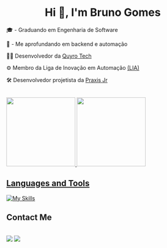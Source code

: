 <h1 align="center"> Hi 👋, I'm Bruno Gomes </h1>

   <p>🎓 - Graduando em Engenharia de Software<br></p>
   <p>📒 - Me aprofundando em backend e automação</p>
   <!-- <p>💼 CEO da <a href="" target="blank_"></a></p> -->
   <p>👨‍💻 Desenvolvedor da <a href="https://www.linkedin.com/company/quyrotechnology/" target="blank_">Quyro Tech</a></p>
   <p>⚙ Membro da Liga de Inovação em Automação <a href="https://www.instagram.com/automacaoinovacao/" target="blank_">(LIA)</a></p>
   <!-- <p>⚙ Membro da Liga de Inovação em Automação <a href="" target="blank_">(LIA)</a> e da Liga Acadêmica de Engenharia de Software <a href="" target="blank_">(LAES)</a></p> -->
   <!-- <p>⚙ Membro da Liga Acadêmica de Engenharia de Software <a href="" target="blank_">(LAES)</a></p> -->
   <p>🛠️ Desenvolvedor projetista da <a href="https://www.instagram.com/praxisjr/" target="_blank">Praxis Jr</a></p>
   <!-- <p>🔠 <a href="">A2 English Level</a></p> -->

<br>

<div>
   <a href="https://github.com/brunocmg">
   <img height="180em" src="https://github-readme-stats.vercel.app/api?username=brunocmg&show_icons=true&theme=dracula"/>
   <img height="180em" src="https://github-readme-stats.vercel.app/api/top-langs/?username=brunocmg&layout=compact&langs_count=16&theme=dracula"/>
</div>

<h2>Languages ​​and Tools</h2>

[![My Skills](https://skillicons.dev/icons?i=nodejs,express,npm,js,python,mysql,mongodb,git,github,html,css)](https://skillicons.dev)

<!-- [![My Skills](https://skillicons.dev/icons?i=python,flask ou django,selenium,nodejs,npm,express,postman,mysql,postgre,mongodb,aws,azure,docker,kubernetes,git,github)](https://skillicons.dev) -->

<h2>Contact Me</h2>

<div >
   <br>
   <a href="mailto:brunocmg2006@gmail.com" target="_blank"><img src="https://img.shields.io/badge/Gmail-D14836?style=for-the-badge&logo=gmail&logoColor=white"></a>
   <a href="https://www.linkedin.com/in/brunocmgomes/" target="_blank"><img src="https://img.shields.io/badge/-LinkedIn-%230077B5?style=for-the-badge&logo=linkedin&logoColor=white" target="_blank"></a>
   <!-- <a href="" target="_blank"><img src="https://img.shields.io/badge/website-000000?style=for-the-badge&logo=About.me&logoColor=white"></a>
   <a href="" target="_blank"><img src="https://img.shields.io/badge/-Instagram-%23E4405F?style=for-the-badge&logo=instagram&logoColor=white" target="_blank"></a> -->
</div>

##


<!-- -->
